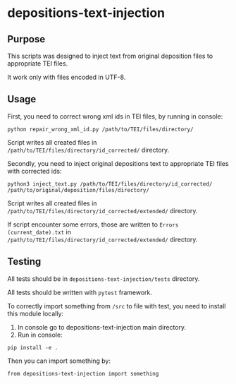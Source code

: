 # depositions-text-injection
## Purpose
This scripts was designed to inject text from original deposition files to appropriate TEI files. 

It work only with files encoded in UTF-8.

## Usage
First, you need to correct wrong xml ids in TEI files, by running in console:
```
python repair_wrong_xml_id.py /path/to/TEI/files/directory/ 
```
Script writes all created files in `/path/to/TEI/files/directory/id_corrected/` directory.

Secondly, you need to inject original depositions text to appropriate TEI files with corrected ids:
```
python3 inject_text.py /path/to/TEI/files/directory/id_corrected/ /path/to/original/deposition/files/directory/
```
Script writes all created files in `/path/to/TEI/files/directory/id_corrected/extended/` directory.

If script encounter some errors, those are written to `Errors (current_date).txt` in `/path/to/TEI/files/directory/id_corrected/extended/` directory.

## Testing
All tests should be in `depositions-text-injection/tests` directory.

All tests should be written with `pytest` framework.

To correctly import something from `/src` to file with test, you need to install this module locally:
1. In console go to depositions-text-injection main directory.
2. Run in console:
```
pip install -e .
```
Then you can import something by:
```
from depositions-text-injection import something
```
